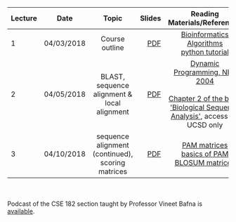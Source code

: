 


| Lecture | Date | Topic | Slides | Reading Materials/References | 
|------- | ------------- |:------------------:| -----:|:----------------------------:|
| 1 | 04/03/2018 | Course outline | [PDF](https://www.dropbox.com/s/635a3cemxnv65kh/L1.pdf?dl=0) | [Bioinformatics Algorithms](http://bioinformaticsalgorithms.com/) <br> [python tutorial](https://docs.python.org/3/tutorial/) | 
| 2 | 04/05/2018 | BLAST, sequence alignment & local alignment | [PDF](https://www.dropbox.com/s/kcriqhm8iztto53/L2.pdf?dl=0) | [Dynamic Programming, NBT 2004](https://www.nature.com/articles/nbt0704-909) <br> <br> [Chapter 2 of the book 'Biological Sequence Analysis'](https://doi.org/10.1017/CBO9780511790492), access for UCSD only | 
| 3 | 04/10/2018 | sequence alignment (continued), scoring matrices | [PDF](https://www.dropbox.com/s/74nf9yxzifkhv2c/L3.pdf?dl=0) | [PAM matrices](https://www.dropbox.com/s/h6la1f2ee26jxsi/mount2008_pam_matrices.pdf?dl=0) <br> [basics of PAM](https://en.wikipedia.org/wiki/Point_accepted_mutation) <br> [BLOSUM matrices](http://www.marcottelab.org/users/BCH339N_2018/BLOSUM62Miscalculations.pdf)  |


<br><br>
Podcast of the CSE 182 section taught by Professor Vineet Bafna is [available](https://podcast.ucsd.edu/podcasts/default.aspx?PodcastId=4722). 
